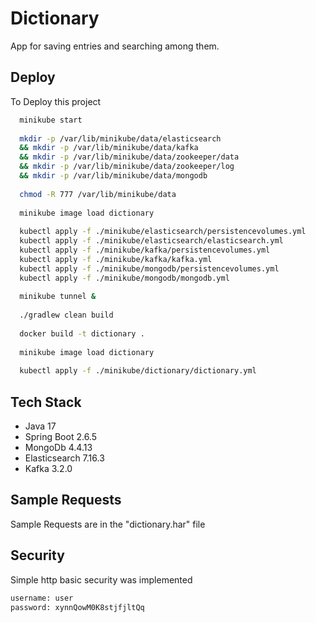 
# Dictionary

App for saving entries and searching among them.




## Deploy

To Deploy this project

```bash
  minikube start
  
  mkdir -p /var/lib/minikube/data/elasticsearch 
  && mkdir -p /var/lib/minikube/data/kafka 
  && mkdir -p /var/lib/minikube/data/zookeeper/data 
  && mkdir -p /var/lib/minikube/data/zookeeper/log
  && mkdir -p /var/lib/minikube/data/mongodb
  
  chmod -R 777 /var/lib/minikube/data
  
  minikube image load dictionary
  
  kubectl apply -f ./minikube/elasticsearch/persistencevolumes.yml
  kubectl apply -f ./minikube/elasticsearch/elasticsearch.yml
  kubectl apply -f ./minikube/kafka/persistencevolumes.yml
  kubectl apply -f ./minikube/kafka/kafka.yml
  kubectl apply -f ./minikube/mongodb/persistencevolumes.yml
  kubectl apply -f ./minikube/mongodb/mongodb.yml
  
  minikube tunnel &
  
  ./gradlew clean build
  
  docker build -t dictionary .
  
  minikube image load dictionary
  
  kubectl apply -f ./minikube/dictionary/dictionary.yml
```

## Tech Stack

- Java 17
- Spring Boot 2.6.5
- MongoDb 4.4.13
- Elasticsearch 7.16.3
- Kafka 3.2.0

## Sample Requests

Sample Requests are in the "dictionary.har" file

## Security

Simple http basic security was implemented
```bash
username: user
password: xynnQowM0K8stjfjltQq
```

  